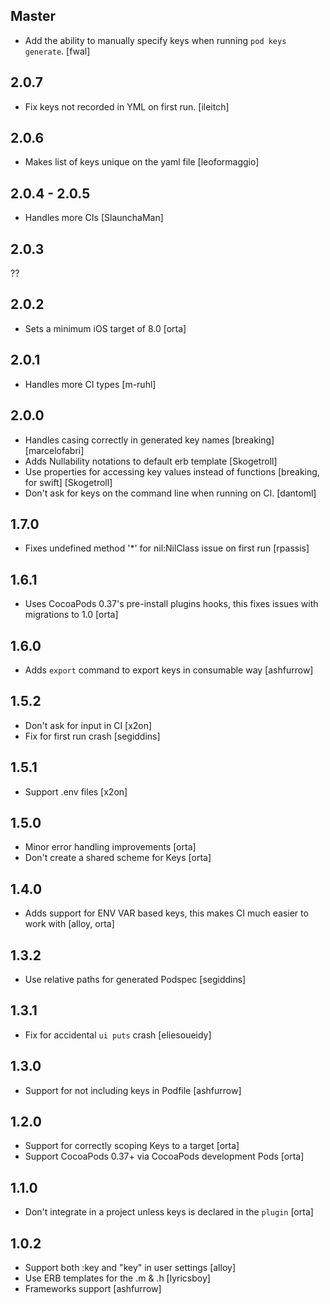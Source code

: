 ## Master

* Add the ability to manually specify keys when running `pod keys generate`. [fwal]

## 2.0.7

* Fix keys not recorded in YML on first run. [ileitch]

## 2.0.6

* Makes list of keys unique on the yaml file [leoformaggio]

## 2.0.4 - 2.0.5

* Handles more CIs [SlaunchaMan]

## 2.0.3

??

## 2.0.2

* Sets a minimum iOS target of 8.0 [orta]

## 2.0.1

* Handles more CI types [m-ruhl]

## 2.0.0

* Handles casing correctly in generated key names [breaking] [marcelofabri]
* Adds Nullability notations to default erb template [Skogetroll]
* Use properties for accessing key values instead of functions [breaking, for swift] [Skogetroll]
* Don't ask for keys on the command line when running on CI. [dantoml]

## 1.7.0

* Fixes undefined method '*' for nil:NilClass issue on first run [rpassis]

## 1.6.1

* Uses CocoaPods 0.37's pre-install plugins hooks, this fixes issues with migrations to 1.0 [orta]

## 1.6.0

* Adds `export` command to export keys in consumable way [ashfurrow]

## 1.5.2

* Don't ask for input in CI [x2on]
* Fix for first run crash [segiddins]

## 1.5.1

* Support .env files [x2on]

## 1.5.0

* Minor error handling improvements [orta]
* Don't create a shared scheme for Keys [orta]

## 1.4.0

* Adds support for ENV VAR based keys, this makes CI much easier to work with [alloy, orta]

## 1.3.2

* Use relative paths for generated Podspec [segiddins]

## 1.3.1

* Fix for accidental `ui puts` crash [eliesoueidy]

## 1.3.0

* Support for not including keys in Podfile [ashfurrow]

## 1.2.0

* Support for correctly scoping Keys to a target [orta]
* Support CocoaPods 0.37+ via CocoaPods development Pods [orta]

## 1.1.0

* Don't integrate in a project unless keys is declared in the `plugin` [orta]

## 1.0.2

* Support both :key and "key" in user settings [alloy]
* Use ERB templates for the .m & .h [lyricsboy]
* Frameworks support [ashfurrow]
